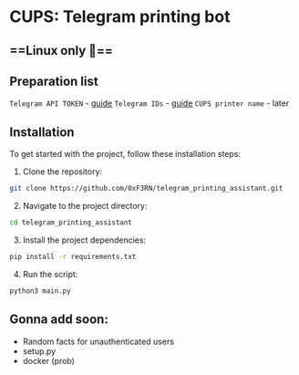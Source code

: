 # CUPS: Telegram printing bot

## ==Linux only 🐧==

## Preparation list

```Telegram API TOKEN``` - [guide](https://www.siteguarding.com/en/how-to-get-telegram-bot-api-token)
```Telegram IDs``` - [guide](https://www.alphr.com/telegram-find-user-id/)
```CUPS printer name``` - later
## Installation
To get started with the project, follow these installation steps:
1) Clone the repository:
```bash
git clone https://github.com/0xF3RN/telegram_printing_assistant.git
```
2) Navigate to the project directory:
```bash
cd telegram_printing_assistant
```
3) Install the project dependencies:
```bash
pip install -r requirements.txt
```
4) Run the script:
```bash
python3 main.py
```
## Gonna add soon:
 - Random facts for unauthenticated users
 - setup.py 
 - docker (prob)
